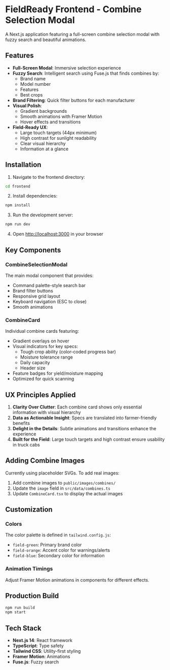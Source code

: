 # FieldReady Frontend - Combine Selection Modal

A Next.js application featuring a full-screen combine selection modal with fuzzy search and beautiful animations.

## Features

- **Full-Screen Modal**: Immersive selection experience
- **Fuzzy Search**: Intelligent search using Fuse.js that finds combines by:
  - Brand name
  - Model number
  - Features
  - Best crops
- **Brand Filtering**: Quick filter buttons for each manufacturer
- **Visual Polish**: 
  - Gradient backgrounds
  - Smooth animations with Framer Motion
  - Hover effects and transitions
- **Field-Ready UX**:
  - Large touch targets (44px minimum)
  - High contrast for sunlight readability
  - Clear visual hierarchy
  - Information at a glance

## Installation

1. Navigate to the frontend directory:
```bash
cd frontend
```

2. Install dependencies:
```bash
npm install
```

3. Run the development server:
```bash
npm run dev
```

4. Open [http://localhost:3000](http://localhost:3000) in your browser

## Key Components

### CombineSelectionModal
The main modal component that provides:
- Command palette-style search bar
- Brand filter buttons
- Responsive grid layout
- Keyboard navigation (ESC to close)
- Smooth animations

### CombineCard
Individual combine cards featuring:
- Gradient overlays on hover
- Visual indicators for key specs:
  - Tough crop ability (color-coded progress bar)
  - Moisture tolerance range
  - Daily capacity
  - Header size
- Feature badges for yield/moisture mapping
- Optimized for quick scanning

## UX Principles Applied

1. **Clarity Over Clutter**: Each combine card shows only essential information with visual hierarchy
2. **Data as Actionable Insight**: Specs are translated into farmer-friendly benefits
3. **Delight in the Details**: Subtle animations and transitions enhance the experience
4. **Built for the Field**: Large touch targets and high contrast ensure usability in truck cabs

## Adding Combine Images

Currently using placeholder SVGs. To add real images:

1. Add combine images to `public/images/combines/`
2. Update the `image` field in `src/data/combines.ts`
3. Update `CombineCard.tsx` to display the actual images

## Customization

### Colors
The color palette is defined in `tailwind.config.js`:
- `field-green`: Primary brand color
- `field-orange`: Accent color for warnings/alerts
- `field-blue`: Secondary color for information

### Animation Timings
Adjust Framer Motion animations in components for different effects.

## Production Build

```bash
npm run build
npm start
```

## Tech Stack

- **Next.js 14**: React framework
- **TypeScript**: Type safety
- **Tailwind CSS**: Utility-first styling
- **Framer Motion**: Animations
- **Fuse.js**: Fuzzy search
